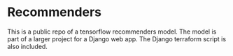 # Recommenders

This is a public repo of a tensorflow recommenders model.
The model is part of a larger project for a Django web app.
The Django terraform script is also included.
